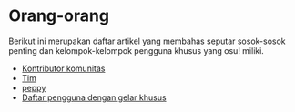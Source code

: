 # Orang-orang

Berikut ini merupakan daftar artikel yang membahas seputar sosok-sosok penting dan kelompok-kelompok pengguna khusus yang osu! miliki.

- [Kontributor komunitas](Community_Contributors)
- [Tim](The_Team)
- [peppy](peppy)
- [Daftar pengguna dengan gelar khusus](Users_with_unique_titles)
